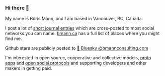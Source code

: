 ### Hi there 👋

My name is Boris Mann, and I am based in Vancouver, BC, Canada.

I post a lot of [short journal entries](https://bmannconsulting.com/journa/) which are cross-posted to most social networks you can name. [bmann.ca](https://bmann.ca) has a full list of places where you might find me. 

Github stars are publicly posted to [🦋 Bluesky @bmannconsulting.com](https://bsky.app/profile/bmannconsulting.com)

I'm interested in open source, cooperative and collective models, [proto apps](https://bmannconsulting.com/notes/proto-apps/) and [open social protocols](https://bmannconsulting.com/notes/open-social-protocols/) and supporting developers and other makers in getting paid.


